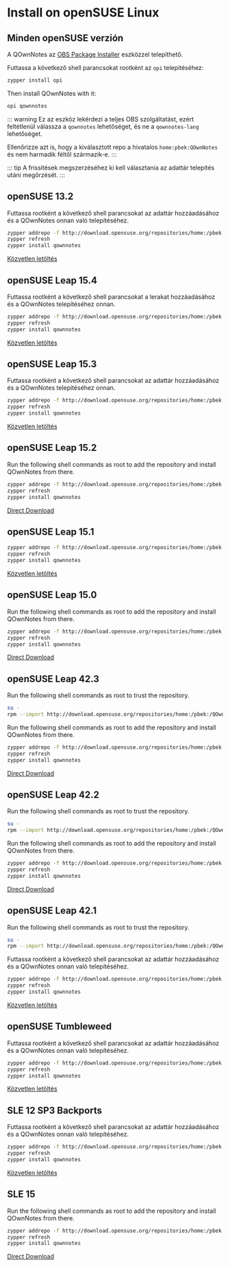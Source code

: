 # Install on openSUSE Linux

<installation-opensuse/>

<!-- <Content :page-key="getPageKey($site.pages, '/installation/ubuntu.md')" /> -->


## Minden openSUSE verzión

A QOwnNotes az [OBS Package Installer](https://github.com/openSUSE/opi) eszközzel telepíthető.

Futtassa a következő shell parancsokat rootként az `opi` telepítéséhez:

```bash
zypper install opi
```

Then install QOwnNotes with it:

```bash
opi qownnotes
```

::: warning
Ez az eszköz lekérdezi a teljes OBS szolgáltatást, ezért feltétlenül válassza a `qownnotes` lehetőséget, és ne a `qownnotes-lang` lehetőséget.

Ellenőrizze azt is, hogy a kiválasztott repo a hivatalos `home:pbek:QOwnNotes` és nem harmadik féltől származik-e.
:::

::: tip
A frissítések megszerzéséhez ki kell választania az adattár telepítés utáni megőrzését.
:::

## openSUSE 13.2

Futtassa rootként a következő shell parancsokat az adattár hozzáadásához és a QOwnNotes onnan való telepítéséhez.

```bash
zypper addrepo -f http://download.opensuse.org/repositories/home:/pbek:/QOwnNotes/openSUSE_13.2/home:pbek:QOwnNotes.repo
zypper refresh
zypper install qownnotes
```

[Közvetlen letöltés](https://download.opensuse.org/repositories/home:/pbek:/QOwnNotes/openSUSE_13.2)

## openSUSE Leap 15.4

Futtassa rootként a következő shell parancsokat a lerakat hozzáadásához és a QOwnNotes telepítéséhez onnan.

```bash
zypper addrepo -f http://download.opensuse.org/repositories/home:/pbek:/QOwnNotes/15.4/home:pbek:QOwnNotes.repo
zypper refresh
zypper install qownnotes
```

[Közvetlen letöltés](https://download.opensuse.org/repositories/home:/pbek:/QOwnNotes/15.4)

## openSUSE Leap 15.3

Futtassa rootként a következő shell parancsokat az adattár hozzáadásához és a QOwnNotes telepítéséhez onnan.

```bash
zypper addrepo -f http://download.opensuse.org/repositories/home:/pbek:/QOwnNotes/openSUSE_Leap_15.3/home:pbek:QOwnNotes.repo
zypper refresh
zypper install qownnotes
```

[Közvetlen letöltés](https://download.opensuse.org/repositories/home:/pbek:/QOwnNotes/openSUSE_Leap_15.3)

## openSUSE Leap 15.2

Run the following shell commands as root to add the repository and install QOwnNotes from there.

```bash
zypper addrepo -f http://download.opensuse.org/repositories/home:/pbek:/QOwnNotes/openSUSE_Leap_15.2/home:pbek:QOwnNotes.repo
zypper refresh
zypper install qownnotes
```

[Direct Download](https://download.opensuse.org/repositories/home:/pbek:/QOwnNotes/openSUSE_Leap_15.2)

## openSUSE Leap 15.1

```bash
zypper addrepo -f http://download.opensuse.org/repositories/home:/pbek:/QOwnNotes/openSUSE_Leap_15.1/home:pbek:QOwnNotes.repo
zypper refresh
zypper install qownnotes
```

[Közvetlen letöltés](https://download.opensuse.org/repositories/home:/pbek:/QOwnNotes/openSUSE_Leap_15.1)

## openSUSE Leap 15.0

Run the following shell commands as root to add the repository and install QOwnNotes from there.

```bash
zypper addrepo -f http://download.opensuse.org/repositories/home:/pbek:/QOwnNotes/openSUSE_Leap_15.0/home:pbek:QOwnNotes.repo
zypper refresh
zypper install qownnotes
```

[Direct Download](https://download.opensuse.org/repositories/home:/pbek:/QOwnNotes/openSUSE_Leap_15.0)

## openSUSE Leap 42.3

Run the following shell commands as root to trust the repository.

```bash
su -
rpm --import http://download.opensuse.org/repositories/home:/pbek:/QOwnNotes/openSUSE_Leap_42.3/repodata/repomd.xml.key
```

Run the following shell commands as root to add the repository and install QOwnNotes from there.

```bash
zypper addrepo -f http://download.opensuse.org/repositories/home:/pbek:/QOwnNotes/openSUSE_Leap_42.3/home:pbek:QOwnNotes.repo
zypper refresh
zypper install qownnotes
```

[Direct Download](https://download.opensuse.org/repositories/home:/pbek:/QOwnNotes/openSUSE_Leap_42.3)

## openSUSE Leap 42.2

Run the following shell commands as root to trust the repository.

```bash
su -
rpm --import http://download.opensuse.org/repositories/home:/pbek:/QOwnNotes/openSUSE_Leap_42.2/repodata/repomd.xml.key
```

Run the following shell commands as root to add the repository and install QOwnNotes from there.

```bash
zypper addrepo -f http://download.opensuse.org/repositories/home:/pbek:/QOwnNotes/openSUSE_Leap_42.2/home:pbek:QOwnNotes.repo
zypper refresh
zypper install qownnotes
```

[Direct Download](https://download.opensuse.org/repositories/home:/pbek:/QOwnNotes/openSUSE_Leap_42.2)

## openSUSE Leap 42.1

Run the following shell commands as root to trust the repository.

```bash
su -
rpm --import http://download.opensuse.org/repositories/home:/pbek:/QOwnNotes/openSUSE_Leap_42.1/repodata/repomd.xml.key
```

Futtassa rootként a következő shell parancsokat az adattár hozzáadásához és a QOwnNotes onnan való telepítéséhez.

```bash
zypper addrepo -f http://download.opensuse.org/repositories/home:/pbek:/QOwnNotes/openSUSE_Leap_42.1/home:pbek:QOwnNotes.repo
zypper refresh
zypper install qownnotes
```

[Közvetlen letöltés](https://download.opensuse.org/repositories/home:/pbek:/QOwnNotes/openSUSE_Leap_42.1)

## openSUSE Tumbleweed

Futtassa rootként a következő shell parancsokat az adattár hozzáadásához és a QOwnNotes onnan való telepítéséhez.

```bash
zypper addrepo -f http://download.opensuse.org/repositories/home:/pbek:/QOwnNotes/openSUSE_Tumbleweed/home:pbek:QOwnNotes.repo
zypper refresh
zypper install qownnotes
```

[Közvetlen letöltés](https://download.opensuse.org/repositories/home:/pbek:/QOwnNotes/openSUSE_Tumbleweed)


## SLE 12 SP3 Backports

Futtassa rootként a következő shell parancsokat az adattár hozzáadásához és a QOwnNotes onnan való telepítéséhez.

```bash
zypper addrepo -f http://download.opensuse.org/repositories/home:/pbek:/QOwnNotes/SLE_12_SP3_Backports/home:pbek:QOwnNotes.repo
zypper refresh
zypper install qownnotes
```

[Közvetlen letöltés](https://download.opensuse.org/repositories/home:/pbek:/QOwnNotes/SLE_12_SP3_Backports)

## SLE 15

Run the following shell commands as root to add the repository and install QOwnNotes from there.

```bash
zypper addrepo -f http://download.opensuse.org/repositories/home:/pbek:/QOwnNotes/SLE_15/home:pbek:QOwnNotes.repo
zypper refresh
zypper install qownnotes
```

[Direct Download](https://download.opensuse.org/repositories/home:/pbek:/QOwnNotes/SLE_15)
